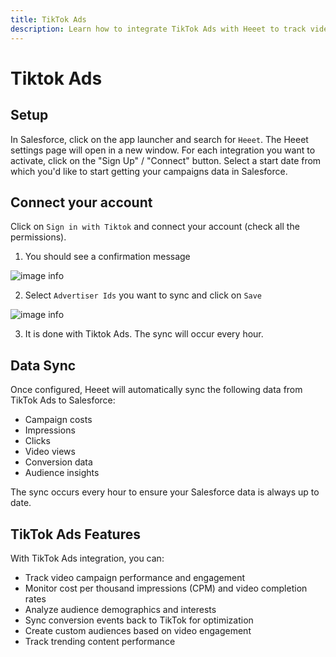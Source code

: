 ```yaml
---
title: TikTok Ads
description: Learn how to integrate TikTok Ads with Heeet to track video campaigns and social media advertising in Salesforce.
---
```


# Tiktok Ads

## Setup

In Salesforce, click on the app launcher and search for `Heeet`.
The Heeet settings page will open in a new window.
For each integration you want to activate, click on the
"Sign Up" / "Connect" button.
Select a start date from which you'd like to start
getting your campaigns data in Salesforce.


## Connect your account

Click on `Sign in with Tiktok` and connect your account (check all the permissions).

1. You should see a confirmation message

![image info](./images/tiktok-confirmation.png)

2. Select `Advertiser Ids` you want to sync and click on `Save`

![image info](./images/tiktok-customerId.png)

3. It is done with Tiktok Ads. The sync will occur every hour.

## Data Sync

Once configured, Heeet will automatically sync the following data from TikTok Ads to Salesforce:

- Campaign costs
- Impressions
- Clicks
- Video views
- Conversion data
- Audience insights

The sync occurs every hour to ensure your Salesforce data is always up to date.

## TikTok Ads Features

With TikTok Ads integration, you can:

- Track video campaign performance and engagement
- Monitor cost per thousand impressions (CPM) and video completion rates
- Analyze audience demographics and interests
- Sync conversion events back to TikTok for optimization
- Create custom audiences based on video engagement
- Track trending content performance 